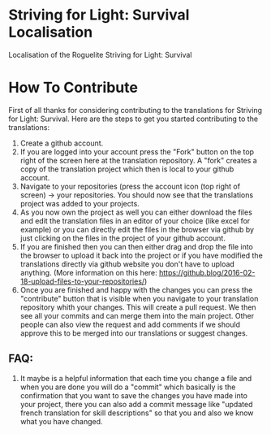 # Striving for Light: Survival Localisation
Localisation of the Roguelite Striving for Light: Survival

# How To Contribute

First of all thanks for considering contributing to the translations for Striving for Light: Survival. Here are the steps to get you started contributing to the translations:

1. Create a github account.
2. If you are logged into your account press the "Fork" button on the top right of the screen here at the translation repository. A "fork" creates a copy of the translation project which then is local to your github account.
3. Navigate to your repositories (press the account icon (top right of screen) -> your repositories. You should now see that the translations project was added to your projects.
4. As you now own the project as well you can either download the files and edit the translation files in an editor of your choice (like excel for example) or you can directly edit the files in the browser via github by just clicking on the files in the project of your github account.
5. If you are finished then you can then either drag and drop the file into the browser to upload it back into the project or if you have modified the translations directly via github website you don't have to upload anything. (More information on this here: https://github.blog/2016-02-18-upload-files-to-your-repositories/) 
6. Once you are finished and happy with the changes you can press the "contribute" button that is visible when you navigate to your translation repository whith your changes. This will create a pull request. We then see all your commits and can merge them into the main project. Other people can also view the request and add comments if we should approve this to be merged into our translations or suggest changes.

## FAQ:
1. It maybe is a helpful information that each time you change a file and when you are done you will do a "commit" which basically is the confirmation that you want to save the changes you have made into your project, there you can also add a commit message like "updated french translation for skill descriptions" so that you and also we know what you have changed.

